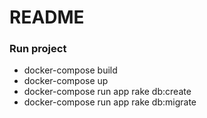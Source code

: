 # README

### Run project

- docker-compose build
- docker-compose up
- docker-compose run app rake db:create
- docker-compose run app rake db:migrate